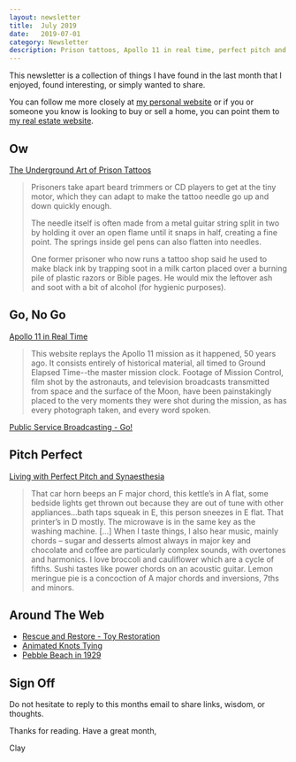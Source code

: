 ```yaml
---
layout: newsletter
title:  July 2019
date:   2019-07-01
category: Newsletter
description: Prison tattoos, Apollo 11 in real time, perfect pitch and Synaesthesia. Plus, toy restoration, knot tying, and Pebble Beach in the 20's
---
```


This newsletter is a collection of things I have found in the last month that I enjoyed, found interesting, or simply wanted to share.

You can follow me more closely at [my personal website](http://claycarson.net "Personal Website") or if you or someone you know is looking to buy or sell a home, you can point them to [my real estate website](http://claycarson.com "Business Website ").

## Ow

[The Underground Art of Prison Tattoos](https://www.themarshallproject.org/2019/06/07/the-underground-art-of-prison-tattoos)

> Prisoners take apart beard trimmers or CD players to get at the tiny motor, which they can adapt to make the tattoo needle go up and down quickly enough.
> 
> The needle itself is often made from a metal guitar string split in two by holding it over an open flame until it snaps in half, creating a fine point. The springs inside gel pens can also flatten into needles.
> 
> One former prisoner who now runs a tattoo shop said he used to make black ink by trapping soot in a milk carton placed over a burning pile of plastic razors or Bible pages. He would mix the leftover ash and soot with a bit of alcohol (for hygienic purposes).

## Go, No Go

[Apollo 11 in Real Time](https://apolloinrealtime.org/11/)

> This website replays the Apollo 11 mission as it happened, 50 years ago. It consists entirely of historical material, all timed to Ground Elapsed Time--the master mission clock. Footage of Mission Control, film shot by the astronauts, and television broadcasts transmitted from space and the surface of the Moon, have been painstakingly placed to the very moments they were shot during the mission, as has every photograph taken, and every word spoken.

[Public Service Broadcasting - Go!](https://www.youtube.com/watch?v=BHIo6qwJarI)

## Pitch Perfect

[Living with Perfect Pitch and Synaesthesia](https://ljrich.wordpress.com/2014/04/29/living-with-perfect-pitch-what-its-really-like/)

> That car horn beeps an F major chord, this kettle’s in A flat, some bedside lights get thrown out because they are out of tune with other appliances…bath taps squeak in E, this person sneezes in E flat. That printer’s in D mostly. The microwave is in the same key as the washing machine.
> […]
> When I taste things, I also hear music, mainly chords – sugar and desserts almost always in major key and chocolate and coffee are particularly complex sounds, with overtones and harmonics. I love broccoli and cauliflower which are a cycle of fifths. Sushi tastes like power chords on an acoustic guitar. Lemon meringue pie is a concoction of A major chords and inversions, 7ths and minors.

## Around The Web

- [Rescue and Restore - Toy Restoration](https://www.youtube.com/user/theDIYSRC/videos)
- [Animated Knots Tying](https://www.animatedknots.com/)
- [Pebble Beach in 1929](https://mobile.twitter.com/shistorians/status/1140439277991530499 "Pebble Beach in 1929")

## Sign Off

Do not hesitate to reply to this months email to share links, wisdom, or thoughts.

Thanks for reading. Have a great month,

Clay